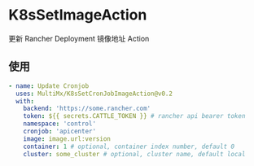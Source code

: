 # K8sSetImageAction

更新 Rancher Deployment 镜像地址 Action

## 使用

```yaml
- name: Update Cronjob
  uses: MultiMx/K8sSetCronJobImageAction@v0.2
  with:
    backend: 'https://some.rancher.com'
    token: ${{ secrets.CATTLE_TOKEN }} # rancher api bearer token
    namespace: 'control'
    cronjob: 'apicenter'
    image: image.url:version
    container: 1 # optional, container index number, default 0
    cluster: some_cluster # optional, cluster name, default local
```
